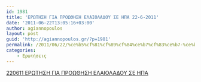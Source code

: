 ```yaml
---
id: 1981
title: 'ΕΡΩΤΗΣΗ ΓΙΑ ΠΡΟΩΘΗΣΗ ΕΛΑΙΟΛΑΔΟΥ ΣΕ ΗΠΑ 22-6-2011'
date: '2011-06-22T13:05:16+03:00'
author: agiannopoulos
layout: post
guid: 'http://agiannopoulos.gr/?p=1981'
permalink: /2011/06/22/%ce%b5%cf%81%cf%89%cf%84%ce%b7%cf%83%ce%b7-%ce%b3%ce%b9%ce%b1-%cf%80%cf%81%ce%bf%cf%89%ce%b8%ce%b7%cf%83%ce%b7-%ce%b5%ce%bb%ce%b1%ce%b9%ce%bf%ce%bb%ce%b1%ce%b4%ce%bf%cf%85-%cf%83%ce%b5-%ce%b7%cf%80/
categories:
    - Ερωτήσεις
---
```


[220611 ΕΡΩΤΗΣΗ ΓΙΑ ΠΡΟΩΘΗΣΗ ΕΛΑΙΟΛΑΔΟΥ ΣΕ ΗΠΑ](http://agiannopoulos.gr/2011/06/22/%ce%b5%cf%81%cf%89%cf%84%ce%b7%cf%83%ce%b7-%ce%b3%ce%b9%ce%b1-%cf%80%cf%81%ce%bf%cf%89%ce%b8%ce%b7%cf%83%ce%b7-%ce%b5%ce%bb%ce%b1%ce%b9%ce%bf%ce%bb%ce%b1%ce%b4%ce%bf%cf%85-%cf%83%ce%b5-%ce%b7%cf%80/220611-%ce%b5%cf%81%cf%89%cf%84%ce%b7%cf%83%ce%b7-%ce%b3%ce%b9%ce%b1-%cf%80%cf%81%ce%bf%cf%89%ce%b8%ce%b7%cf%83%ce%b7-%ce%b5%ce%bb%ce%b1%ce%b9%ce%bf%ce%bb%ce%b1%ce%b4%ce%bf%cf%85-%cf%83%ce%b5-%ce%b7/)